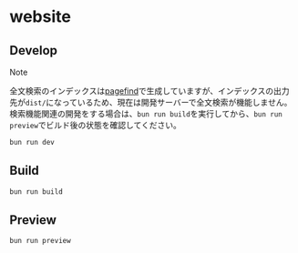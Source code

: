 # website

## Develop

> [!NOTE]
> 全文検索のインデックスは[pagefind](https://pagefind.app/)で生成していますが、インデックスの出力先が`dist/`になっているため、現在は開発サーバーで全文検索が機能しません。検索機能関連の開発をする場合は、`bun run build`を実行してから、`bun run preview`でビルド後の状態を確認してください。

```sh
bun run dev
```

## Build

```sh
bun run build
```

## Preview

```sh
bun run preview
```
